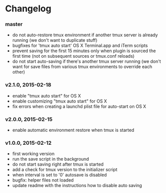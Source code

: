 # Changelog

### master
- do not auto-restore tmux environment if another tmux server is already running
  (we don't want to duplicate stuff)
- bugfixes for 'tmux auto start' OS X Terminal.app and iTerm scripts
- prevent saving for the first 15 minutes only when plugin is sourced the first
  time (not on subsequent sources or tmux.conf reloads)
- do not start auto-saving if there's another tmux server running (we don't want
  for save files from various tmux environments to override each other)

### v2.1.0, 2015-02-18
- enable "tmux auto start" for OS X
- enable customizing "tmux auto start" for OS X
- fix errors when creating a launchd plist file for auto-start on OS X

### v2.0.0, 2015-02-15
- enable automatic environment restore when tmux is started

### v1.0.0, 2015-02-12
- first working version
- run the save script in the background
- do not start saving right after tmux is started
- add a check for tmux version to the initializer script
- when interval is set to '0' autosave is disabled
- bugfix: helper files not loaded
- update readme with the instructions how to disable auto saving

